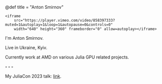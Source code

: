 @def title = "Anton Smirnov"

~~~
<iframe
    src="https://player.vimeo.com/video/858397333?muted=1&autoplay=1&loop=1&autopause=0&controls=0"
    width="640" height="360" frameborder="0" allow=autoplay></iframe>
~~~

I'm Anton Smirnov.

Live in Ukraine, Kyiv.

Currently work at AMD on various Julia GPU related projects.

**- - -**

My JuliaCon 2023 talk: [link](https://youtu.be/wmCra6roZn4?si=jhVBepTqvlvTyaEZ).
